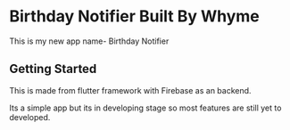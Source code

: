 # Birthday Notifier Built By Whyme 

This is my new app name- Birthday Notifier

## Getting Started

This is made from flutter framework with Firebase as an backend.

Its a simple app but its in developing stage so most features are still yet to developed.
